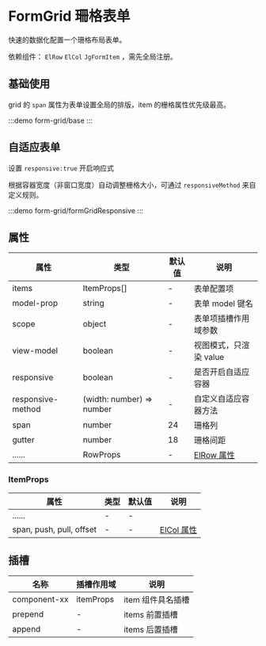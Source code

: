 # FormGrid 珊格表单

快速的数据化配置一个珊格布局表单。

依赖组件： `ElRow` `ElCol` `JgFormItem` ，需先全局注册。


## 基础使用

grid 的 `span` 属性为表单设置全局的排版，item 的栅格属性优先级最高。

:::demo 
form-grid/base
:::

## 自适应表单

设置 `responsive:true` 开启响应式

根据容器宽度（非窗口宽度）自动调整栅格大小，可通过 `responsiveMethod` 来自定义规则。

:::demo 
form-grid/formGridResponsive
:::


## 属性

| 属性 | 类型  | 默认值 | 说明  
| --- | ---   | ---   | --- 
| items | ItemProps[] | - | 表单配置项 
| model-prop | string | - | 表单 model 键名 
| scope | object | - | 表单项插槽作用域参数 
| view-model | boolean | - | 视图模式，只渲染 value
| responsive | boolean | - | 是否开启自适应容器
| responsive-method | (width: number) => number | - | 自定义自适应容器方法
| span | number | 24 | 珊格列
| gutter | number | 18 | 珊格间距
| ...... | RowProps | - | [ElRow 属性](https://element-plus.gitee.io/zh-CN/component/layout.html#row-attributes)

### ItemProps

| 属性 | 类型  | 默认值 | 说明  
| --- | ---   | ---   | --- 
| ...... | -    | - | 
| span, push, pull, offset  | -  |-|  [ElCol 属性](https://element-plus.gitee.io/zh-CN/component/layout.html#col-attributes) |



## 插槽

| 名称            | 插槽作用域|   说明                                   | 
| -----------    |   ------- | -----------------------------  |
| component-xx        | itemProps |  item 组件具名插槽           | 
| prepend        | - |   items 前置插槽           |
| append         | - |   items 后置插槽            |